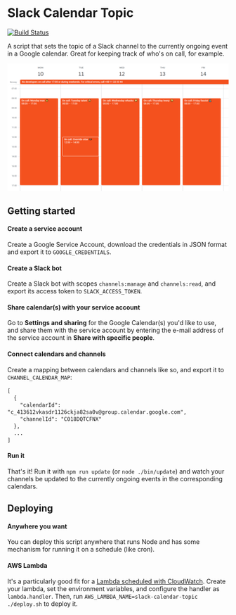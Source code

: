 # Slack Calendar Topic

[![Build Status](https://travis-ci.com/schibsted/slack-calendar-topic.svg?branch=master)](https://travis-ci.com/schibsted/slack-calendar-topic)

A script that sets the topic of a Slack channel to the currently ongoing event
in a Google calendar. Great for keeping track of who's on call, for example.

![Image](./docs/calendar.png)

## Getting started

#### Create a service account

Create a Google Service Account, download the credentials in JSON format and
export it to `GOOGLE_CREDENTIALS`.

#### Create a Slack bot

Create a Slack bot with scopes `channels:manage` and `channels:read`, and export
its access token to `SLACK_ACCESS_TOKEN`.

#### Share calendar(s) with your service account

Go to **Settings and sharing** for the Google Calendar(s) you'd like to use, and
share them with the service account by entering the e-mail address of the
service account in **Share with specific people**.

#### Connect calendars and channels

Create a mapping between calendars and channels like so, and export it to
`CHANNEL_CALENDAR_MAP`:

```
[
  {
    "calendarId": "c_413612vkasdr1126ckja82sa0v@group.calendar.google.com",
    "channelId": "C018DQTCFNX"
  },
  ...
]
```

#### Run it

That's it! Run it with `npm run update` (or `node ./bin/update`) and watch your channels
be updated to the currently ongoing events in the corresponding calendars.

## Deploying

#### Anywhere you want

You can deploy this script anywhere that runs Node and has some mechanism for running it on
a schedule (like cron).

#### AWS Lambda

It's a particularly good fit for a [Lambda scheduled with CloudWatch][aws]. Create your lambda,
set the environment variables, and configure the handler as `lambda.handler`. Then, run
`AWS_LAMBDA_NAME=slack-calendar-topic ./deploy.sh` to deploy it.

[aws]: https://docs.aws.amazon.com/AmazonCloudWatch/latest/events/RunLambdaSchedule.html
